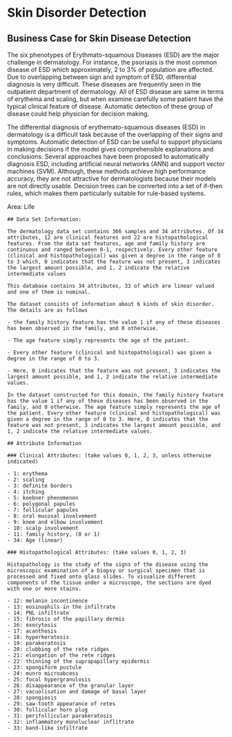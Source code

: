 # Skin Disorder Detection

## Business Case for Skin Disease Detection

The six phenotypes of Erythmato-squamous Diseases (ESD) are the major challenge in dermatology. For instance, the psoriasis is the most common disease of ESD which approximately, 2 to 3% of population are affected. Due to overlapping between sign and symptom of ESD, differential diagnosis is very difficult. These diseases are frequently seen in the outpatient department of dermatology. All of ESD disease are same in terms of erythema and scaling, but when examine carefully some patient have the typical clinical feature of disease. Automatic detection of these group of disease could help physician for decision making.

The differential diagnosis of erythemato-squamous diseases (ESD) in dermatology is a difficult task because of the overlapping of their signs and symptoms. Automatic detection of ESD can be useful to support physicians in making decisions if the model gives comprehensible explanations and conclusions. Several approaches have been proposed to automatically diagnosis ESD, including artificial neural networks (ANN) and support vector machines (SVM). Although, these methods achieve high performance accuracy, they are not attractive for dermatologists because their models are not directly usable. Decision trees can be converted into a set of if-then rules, which makes them particularly suitable for rule-based systems. 

Area: Life

```
## Data Set Information:

The dermatology data set contains 366 samples and 34 attributes. Of 34 attributes, 12 are clinical features and 22 are histopathological features. From the data set features, age and family history are continuous and ranged between 0-1, respectively. Every other feature (clinical and histopathological) was given a degree in the range of 0 to 3 which, 0 indicates that the feature was not present, 3 indicates the largest amount possible, and 1, 2 indicate the relative intermediate values

This database contains 34 attributes, 33 of which are linear valued and one of them is nominal.

The dataset consists of information about 6 kinds of skin disorder. The details are as follows
 
- the family history feature has the value 1 if any of these diseases has been observed in the family, and 0 otherwise. 
 
- The age feature simply represents the age of the patient. 
 
- Every other feature (clinical and histopathological) was given a degree in the range of 0 to 3. 
 
- Here, 0 indicates that the feature was not present, 3 indicates the largest amount possible, and 1, 2 indicate the relative intermediate values. 

In the dataset constructed for this domain, the family history feature has the value 1 if any of these diseases has been observed in the family, and 0 otherwise. The age feature simply represents the age of the patient. Every other feature (clinical and histopathological) was given a degree in the range of 0 to 3. Here, 0 indicates that the feature was not present, 3 indicates the largest amount possible, and 1, 2 indicate the relative intermediate values.

## Attribute Information

### Clinical Attributes: (take values 0, 1, 2, 3, unless otherwise indicated)

- 1: erythema
- 2: scaling
- 3: definite borders
- 4: itching
- 5: koebner phenomenon
- 6: polygonal papules
- 7: follicular papules
- 8: oral mucosal involvement
- 9: knee and elbow involvement
- 10: scalp involvement
- 11: family history, (0 or 1)
- 34: Age (linear)

### Histopathological Attributes: (take values 0, 1, 2, 3)

Histopathology is the study of the signs of the disease using the microscopic examination of a biopsy or surgical specimen that is processed and fixed onto glass slides. To visualize different components of the tissue under a microscope, the sections are dyed with one or more stains.

- 12: melanin incontinence
- 13: eosinophils in the infiltrate
- 14: PNL infiltrate
- 15: fibrosis of the papillary dermis
- 16: exocytosis
- 17: acanthosis
- 18: hyperkeratosis
- 19: parakeratosis
- 20: clubbing of the rete ridges
- 21: elongation of the rete ridges
- 22: thinning of the suprapapillary epidermis
- 23: spongiform pustule
- 24: munro microabcess
- 25: focal hypergranulosis
- 26: disappearance of the granular layer
- 27: vacuolisation and damage of basal layer
- 28: spongiosis
- 29: saw-tooth appearance of retes
- 30: follicular horn plug
- 31: perifollicular parakeratosis
- 32: inflammatory monoluclear inflitrate
- 33: band-like infiltrate
```
